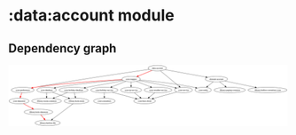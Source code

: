 # :data:account module
## Dependency graph
![Dependency graph](../../docs/images/graphs/dep_graph_data_account.svg)
